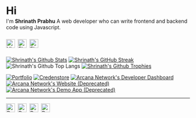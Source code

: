 # Hi

<div style="margin-top: -1rem"></div>

I'm **Shrinath Prabhu**
A web developer who can write frontend and backend code using Javascript.

<div style="display: flex; gap: 0.5rem; margin-top: 1.5rem">
<a href="https://shrinath.me" target="_blank">
<img src="https://cdn-icons-png.flaticon.com/512/1006/1006771.png" style="height: 1.5rem" title="Visit Shrinath's website" alt="Visit Shrinath's website" />
<a href="https://linkedin.com/in/shrinath-prabhu" target="_blank">
<img src="https://cdn-icons-png.flaticon.com/512/174/174857.png" style="height: 1.5rem" title="Find Shrinath on Linkedin" alt="Find Shrinath on Linkedin" />
</a> 
<a href="https://twitter.com/shrinath_prabhu" target="_blank">
<img src="https://cdn-icons-png.flaticon.com/512/3256/3256013.png" style="height: 1.5rem" title="Find Shrinath on Twitter" alt="Find Shrinath on Twitter" />
</div>

<div style="margin-top: 1.5rem"></div>

[![Shrinath's Github Stats](https://github-readme-stats.vercel.app/api?username=shrinathprabhu&theme=vue-dark&hide_border=true&include_all_commits=true&count_private=true&show_icons=true&custom_title=Stats)](<https://github.com/anuraghazra/github-readme-stats>)
[![Shrinath's GitHub Streak](https://streak-stats.demolab.com?user=shrinathprabhu&theme=vue-dark&hide_border=true&date_format=M%20j%5B%2C%20Y%5D)](https://git.io/streak-stats)
![Shrinath's Github Top Langs](https://github-readme-stats.vercel.app/api/top-langs/?username=shrinathprabhu&theme=vue-dark&hide_border=false&include_all_commits=false&count_private=false&layout=compact)
[![Shrinath's Github Trophies](https://github-profile-trophy.vercel.app/?username=shrinathprabhu&column=4&theme=onestar)](<https://github.com/anuraghazra/github-readme-stats>)

[![Portfolio](https://github-readme-stats.vercel.app/api/pin/?username=shrinathprabhu&repo=portfolio&theme=vue-dark)](https://github.com/anuraghazra/github-readme-stats) [![Credenstore](https://github-readme-stats.vercel.app/api/pin/?username=shrinathprabhu&repo=credenstore&theme=vue-dark)](https://github.com/anuraghazra/github-readme-stats) [![Arcana Network's Developer Dashboard](https://github-readme-stats.vercel.app/api/pin/?username=arcana-network&repo=developer-dashboard&theme=vue-dark&show_owner=true)](https://github.com/anuraghazra/github-readme-stats) [![Arcana Network's Website (Deprecated)](https://github-readme-stats.vercel.app/api/pin/?username=arcana-network&repo=website&theme=vue-dark&show_owner=true)](https://github.com/anuraghazra/github-readme-stats) [![Arcana Network's Demo App (Deprecated)](https://github-readme-stats.vercel.app/api/pin/?username=arcana-network&repo=demo-app&theme=vue-dark&show_owner=true)](https://github.com/anuraghazra/github-readme-stats)

---


<div style="display: flex; gap: 0.5rem;">
<a href="https://paypal.me/shrinathprabhu" target="_blank">
<img src="https://cdn-icons-png.flaticon.com/512/174/174861.png" style="height: 1.5rem" alt="Donate to Shrinath via Paypal" />
<a href="https://nowpayments.io/donation/shrinathprabhu" target="_blank">
<img src="https://cdn-icons-png.flaticon.com/512/2272/2272825.png" style="height: 1.5rem" alt="Donate to Shrinath via Cryptocurrency" />
</a>
<a href="https://ko-fi.com/shrinath" target="_blank">
<img src="https://www.vectorlogo.zone/logos/ko-fi/ko-fi-icon.svg" style="height: 1.5rem" alt="Donate to Shrinath via Ko-fi" /> 
</a>
<a href="https://www.buymeacoffee.com/shrinathprabhu">
<img src="https://www.buymeacoffee.com/assets/img/guidelines/logo-mark-1.svg" style="height: 1.5rem" alt="Donate to Shrinath via Ko-fi" />
</a>
</div>
